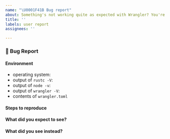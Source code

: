 ```yaml
---
name: "\U0001F41B Bug report"
about: Something's not working quite as expected with Wrangler? You're in the right place! 
title: ''
labels: user report
assignees: ''

---
```


### 🐛 Bug Report

<!-- 
  Please fill out each section below before submitting your 🐛 bug report.

  Before opening a new issue, please:
  * search for existing issues: https://github.com/cloudflare/wrangler/issues
  * make sure you are using the latest release: https://developers.cloudflare.com/workers/cli-wrangler/install-update#update
  * if you're having trouble and looking for help troubleshooting, but not sure if it's a bug please [contact Cloudflare support](https://support.cloudflare.com/hc/en-us/articles/200172476-Contacting-Cloudflare-Support) for help 
  
  Thanks! -->

#### Environment

* operating system:
* output of `rustc -V`:
* output of `node -v`:
* output of `wrangler -V`:
* contents of `wrangler.toml`

#### Steps to reproduce

<!-- Clear steps describing how to reproduce the issue. If you have a repository that exhibits the problem, please link it! -->

#### What did you expect to see?

#### What did you see instead?
